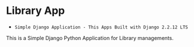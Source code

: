 # Library App

- ```Simple Django Application - This Apps Built with Django 2.2.12 LTS```

This is a Simple Django Python Application for Library managements.
